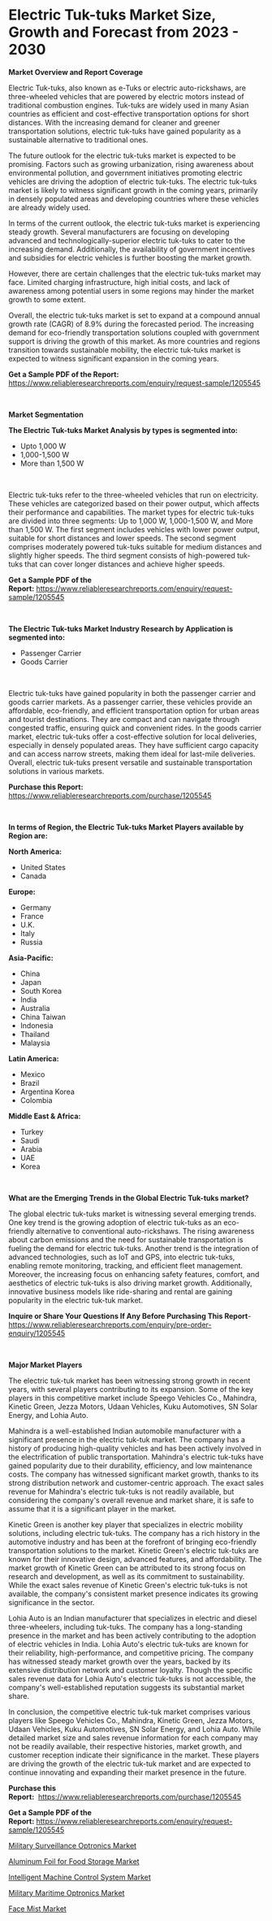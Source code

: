 <p><h1>Electric Tuk-tuks Market Size, Growth and Forecast from 2023 - 2030</h1></p><p><strong>Market Overview and Report Coverage</strong></p>
<p><p>Electric Tuk-tuks, also known as e-Tuks or electric auto-rickshaws, are three-wheeled vehicles that are powered by electric motors instead of traditional combustion engines. Tuk-tuks are widely used in many Asian countries as efficient and cost-effective transportation options for short distances. With the increasing demand for cleaner and greener transportation solutions, electric tuk-tuks have gained popularity as a sustainable alternative to traditional ones.</p><p>The future outlook for the electric tuk-tuks market is expected to be promising. Factors such as growing urbanization, rising awareness about environmental pollution, and government initiatives promoting electric vehicles are driving the adoption of electric tuk-tuks. The electric tuk-tuks market is likely to witness significant growth in the coming years, primarily in densely populated areas and developing countries where these vehicles are already widely used.</p><p>In terms of the current outlook, the electric tuk-tuks market is experiencing steady growth. Several manufacturers are focusing on developing advanced and technologically-superior electric tuk-tuks to cater to the increasing demand. Additionally, the availability of government incentives and subsidies for electric vehicles is further boosting the market growth.</p><p>However, there are certain challenges that the electric tuk-tuks market may face. Limited charging infrastructure, high initial costs, and lack of awareness among potential users in some regions may hinder the market growth to some extent.</p><p>Overall, the electric tuk-tuks market is set to expand at a compound annual growth rate (CAGR) of 8.9% during the forecasted period. The increasing demand for eco-friendly transportation solutions coupled with government support is driving the growth of this market. As more countries and regions transition towards sustainable mobility, the electric tuk-tuks market is expected to witness significant expansion in the coming years.</p></p>
<p><strong>Get a Sample PDF of the Report:</strong> <a href="https://www.reliableresearchreports.com/enquiry/request-sample/1205545">https://www.reliableresearchreports.com/enquiry/request-sample/1205545</a></p>
<p>&nbsp;</p>
<p><strong>Market Segmentation</strong></p>
<p><strong>The Electric Tuk-tuks Market Analysis by types is segmented into:</strong></p>
<p><ul><li>Upto 1,000 W</li><li>1,000-1,500 W</li><li>More than 1,500 W</li></ul></p>
<p>&nbsp;</p>
<p><p>Electric tuk-tuks refer to the three-wheeled vehicles that run on electricity. These vehicles are categorized based on their power output, which affects their performance and capabilities. The market types for electric tuk-tuks are divided into three segments: Up to 1,000 W, 1,000-1,500 W, and More than 1,500 W. The first segment includes vehicles with lower power output, suitable for short distances and lower speeds. The second segment comprises moderately powered tuk-tuks suitable for medium distances and slightly higher speeds. The third segment consists of high-powered tuk-tuks that can cover longer distances and achieve higher speeds.</p></p>
<p><strong>Get a Sample PDF of the Report:</strong>&nbsp;<a href="https://www.reliableresearchreports.com/enquiry/request-sample/1205545">https://www.reliableresearchreports.com/enquiry/request-sample/1205545</a></p>
<p>&nbsp;</p>
<p><strong>The Electric Tuk-tuks Market Industry Research by Application is segmented into:</strong></p>
<p><ul><li>Passenger Carrier</li><li>Goods Carrier</li></ul></p>
<p>&nbsp;</p>
<p><p>Electric tuk-tuks have gained popularity in both the passenger carrier and goods carrier markets. As a passenger carrier, these vehicles provide an affordable, eco-friendly, and efficient transportation option for urban areas and tourist destinations. They are compact and can navigate through congested traffic, ensuring quick and convenient rides. In the goods carrier market, electric tuk-tuks offer a cost-effective solution for local deliveries, especially in densely populated areas. They have sufficient cargo capacity and can access narrow streets, making them ideal for last-mile deliveries. Overall, electric tuk-tuks present versatile and sustainable transportation solutions in various markets.</p></p>
<p><strong>Purchase this Report:</strong>&nbsp; <a href="https://www.reliableresearchreports.com/purchase/1205545">https://www.reliableresearchreports.com/purchase/1205545</a></p>
<p>&nbsp;</p>
<p><strong>In terms of Region, the Electric Tuk-tuks Market Players available by Region are:</strong></p>
<p>
    <p> <strong> North America: </strong>
        <ul>
            <li>United States</li>
            <li>Canada</li>
        </ul>
        </p> 
    <p> <strong> Europe: </strong>
        <ul>
            <li>Germany</li>
            <li>France</li>
            <li>U.K.</li>
            <li>Italy</li>
            <li>Russia</li>
        </ul>
        </p> 
    <p> <strong> Asia-Pacific: </strong>
        <ul>
            <li>China</li>
            <li>Japan</li>
            <li>South Korea</li>
            <li>India</li>
            <li>Australia</li>
            <li>China Taiwan</li>
            <li>Indonesia</li>
            <li>Thailand</li>
            <li>Malaysia</li>
        </ul>
        </p> 
    <p> <strong> Latin America: </strong>
        <ul>
            <li>Mexico</li>
            <li>Brazil</li>
            <li>Argentina Korea</li>
            <li>Colombia</li>
        </ul>
        </p> 
    <p> <strong> Middle East & Africa: </strong>
        <ul>
            <li>Turkey</li>
            <li>Saudi</li>
            <li>Arabia</li>
            <li>UAE</li>
            <li>Korea</li>
        </ul>
    </p>
    </p>
<p>&nbsp;</p>
<p><strong>What are the Emerging Trends in the Global Electric Tuk-tuks market?</strong></p>
<p><p>The global electric tuk-tuks market is witnessing several emerging trends. One key trend is the growing adoption of electric tuk-tuks as an eco-friendly alternative to conventional auto-rickshaws. The rising awareness about carbon emissions and the need for sustainable transportation is fueling the demand for electric tuk-tuks. Another trend is the integration of advanced technologies, such as IoT and GPS, into electric tuk-tuks, enabling remote monitoring, tracking, and efficient fleet management. Moreover, the increasing focus on enhancing safety features, comfort, and aesthetics of electric tuk-tuks is also driving market growth. Additionally, innovative business models like ride-sharing and rental are gaining popularity in the electric tuk-tuk market.</p></p>
<p><strong>Inquire or Share Your Questions If Any Before Purchasing This Report</strong>- <a href="https://www.reliableresearchreports.com/enquiry/pre-order-enquiry/1205545">https://www.reliableresearchreports.com/enquiry/pre-order-enquiry/1205545</a></p>
<p>&nbsp;</p>
<p><strong>Major Market Players</strong></p>
<p><p>The electric tuk-tuk market has been witnessing strong growth in recent years, with several players contributing to its expansion. Some of the key players in this competitive market include Speego Vehicles Co., Mahindra, Kinetic Green, Jezza Motors, Udaan Vehicles, Kuku Automotives, SN Solar Energy, and Lohia Auto.</p><p>Mahindra is a well-established Indian automobile manufacturer with a significant presence in the electric tuk-tuk market. The company has a history of producing high-quality vehicles and has been actively involved in the electrification of public transportation. Mahindra's electric tuk-tuks have gained popularity due to their durability, efficiency, and low maintenance costs. The company has witnessed significant market growth, thanks to its strong distribution network and customer-centric approach. The exact sales revenue for Mahindra's electric tuk-tuks is not readily available, but considering the company's overall revenue and market share, it is safe to assume that it is a significant player in the market.</p><p>Kinetic Green is another key player that specializes in electric mobility solutions, including electric tuk-tuks. The company has a rich history in the automotive industry and has been at the forefront of bringing eco-friendly transportation solutions to the market. Kinetic Green's electric tuk-tuks are known for their innovative design, advanced features, and affordability. The market growth of Kinetic Green can be attributed to its strong focus on research and development, as well as its commitment to sustainability. While the exact sales revenue of Kinetic Green's electric tuk-tuks is not available, the company's consistent market presence indicates its growing significance in the sector.</p><p>Lohia Auto is an Indian manufacturer that specializes in electric and diesel three-wheelers, including tuk-tuks. The company has a long-standing presence in the market and has been actively contributing to the adoption of electric vehicles in India. Lohia Auto's electric tuk-tuks are known for their reliability, high-performance, and competitive pricing. The company has witnessed steady market growth over the years, backed by its extensive distribution network and customer loyalty. Though the specific sales revenue data for Lohia Auto's electric tuk-tuks is not accessible, the company's well-established reputation suggests its substantial market share.</p><p>In conclusion, the competitive electric tuk-tuk market comprises various players like Speego Vehicles Co., Mahindra, Kinetic Green, Jezza Motors, Udaan Vehicles, Kuku Automotives, SN Solar Energy, and Lohia Auto. While detailed market size and sales revenue information for each company may not be readily available, their respective histories, market growth, and customer reception indicate their significance in the market. These players are driving the growth of the electric tuk-tuk market and are expected to continue innovating and expanding their market presence in the future.</p></p>
<p><strong>Purchase this Report:</strong>&nbsp;&nbsp;<a href="https://www.reliableresearchreports.com/purchase/1205545">https://www.reliableresearchreports.com/purchase/1205545</a></p>
<p></p>
<p><strong>Get a Sample PDF of the Report:</strong>&nbsp;<a href="https://www.reliableresearchreports.com/enquiry/request-sample/1205545">https://www.reliableresearchreports.com/enquiry/request-sample/1205545</a></p>
<p><p><a href="https://www.linkedin.com/pulse/decoding-military-surveillance-optronics-market-deep-dive/">Military Surveillance Optronics Market</a></p><p><a href="https://github.com/abbypearson7765/Market-Research-Report-List-1/blob/main/aluminum-foil-for-food-storage-market.md">Aluminum Foil for Food Storage Market</a></p><p><a href="https://github.com/grishafomin4852/Market-Research-Report-List-1/blob/main/intelligent-machine-control-system-market.md">Intelligent Machine Control System Market</a></p><p><a href="https://www.linkedin.com/pulse/military-maritime-optronics-market-size-share-amp-trends-analysis/">Military Maritime Optronics Market</a></p><p><a href="https://medium.com/@ashleyhills1920/face-mist-market-research-report-its-history-and-forecast-2023-to-2030-39902ad275e4">Face Mist Market</a></p></p>